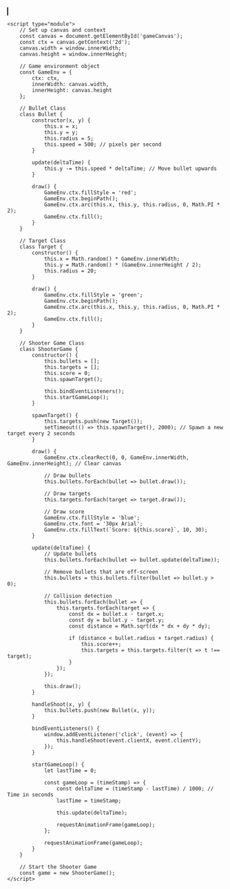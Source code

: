 <!DOCTYPE html>
<html lang="en">
<head>
    <meta charset="UTF-8">
    <meta name="viewport" content="width=device-width, initial-scale=1.0">
    <title>Shooter Game</title>
    <style>
        canvas {
            border: 1px solid black;
        }
    </style>
</head>
<body>
    <canvas id="gameCanvas"></canvas>

    <script type="module">
        // Set up canvas and context
        const canvas = document.getElementById('gameCanvas');
        const ctx = canvas.getContext('2d');
        canvas.width = window.innerWidth;
        canvas.height = window.innerHeight;

        // Game environment object
        const GameEnv = {
            ctx: ctx,
            innerWidth: canvas.width,
            innerHeight: canvas.height
        };

        // Bullet Class
        class Bullet {
            constructor(x, y) {
                this.x = x;
                this.y = y;
                this.radius = 5;
                this.speed = 500; // pixels per second
            }

            update(deltaTime) {
                this.y -= this.speed * deltaTime; // Move bullet upwards
            }

            draw() {
                GameEnv.ctx.fillStyle = 'red';
                GameEnv.ctx.beginPath();
                GameEnv.ctx.arc(this.x, this.y, this.radius, 0, Math.PI * 2);
                GameEnv.ctx.fill();
            }
        }

        // Target Class
        class Target {
            constructor() {
                this.x = Math.random() * GameEnv.innerWidth;
                this.y = Math.random() * (GameEnv.innerHeight / 2);
                this.radius = 20;
            }

            draw() {
                GameEnv.ctx.fillStyle = 'green';
                GameEnv.ctx.beginPath();
                GameEnv.ctx.arc(this.x, this.y, this.radius, 0, Math.PI * 2);
                GameEnv.ctx.fill();
            }
        }

        // Shooter Game Class
        class ShooterGame {
            constructor() {
                this.bullets = [];
                this.targets = [];
                this.score = 0;
                this.spawnTarget();

                this.bindEventListeners();
                this.startGameLoop();
            }

            spawnTarget() {
                this.targets.push(new Target());
                setTimeout(() => this.spawnTarget(), 2000); // Spawn a new target every 2 seconds
            }

            draw() {
                GameEnv.ctx.clearRect(0, 0, GameEnv.innerWidth, GameEnv.innerHeight); // Clear canvas

                // Draw bullets
                this.bullets.forEach(bullet => bullet.draw());

                // Draw targets
                this.targets.forEach(target => target.draw());

                // Draw score
                GameEnv.ctx.fillStyle = 'blue';
                GameEnv.ctx.font = '30px Arial';
                GameEnv.ctx.fillText(`Score: ${this.score}`, 10, 30);
            }

            update(deltaTime) {
                // Update bullets
                this.bullets.forEach(bullet => bullet.update(deltaTime));

                // Remove bullets that are off-screen
                this.bullets = this.bullets.filter(bullet => bullet.y > 0);

                // Collision detection
                this.bullets.forEach(bullet => {
                    this.targets.forEach(target => {
                        const dx = bullet.x - target.x;
                        const dy = bullet.y - target.y;
                        const distance = Math.sqrt(dx * dx + dy * dy);

                        if (distance < bullet.radius + target.radius) {
                            this.score++;
                            this.targets = this.targets.filter(t => t !== target);
                        }
                    });
                });

                this.draw();
            }

            handleShoot(x, y) {
                this.bullets.push(new Bullet(x, y));
            }

            bindEventListeners() {
                window.addEventListener('click', (event) => {
                    this.handleShoot(event.clientX, event.clientY);
                });
            }

            startGameLoop() {
                let lastTime = 0;

                const gameLoop = (timeStamp) => {
                    const deltaTime = (timeStamp - lastTime) / 1000; // Time in seconds
                    lastTime = timeStamp;

                    this.update(deltaTime);

                    requestAnimationFrame(gameLoop);
                };

                requestAnimationFrame(gameLoop);
            }
        }

        // Start the Shooter Game
        const game = new ShooterGame();
    </script>
</body>
</html>
